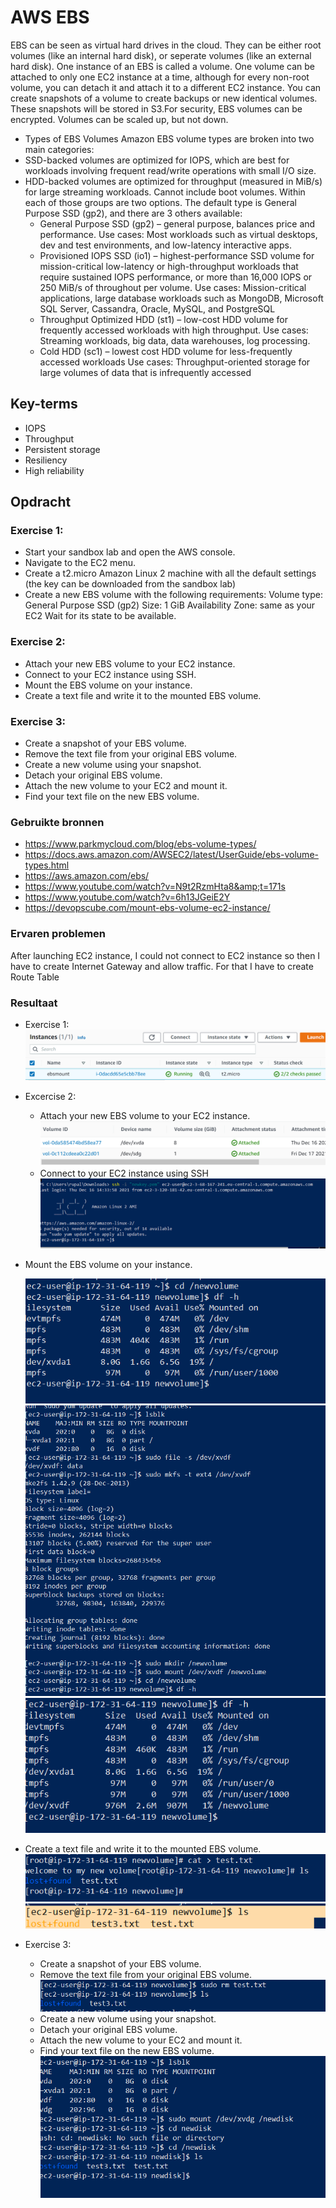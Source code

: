 # AWS EBS
EBS can be seen as virtual hard drives in the cloud. They can be either root volumes (like an internal hard disk), or seperate volumes (like an external hard disk). One instance of an EBS is called a volume. One volume can be attached to only one EC2 instance at a time, although for every non-root volume, you can detach it and attach it to a different EC2 instance.
You can create snapshots of a volume to create backups or new identical volumes. These snapshots will be stored in S3.For security, EBS volumes can be encrypted. Volumes can be scaled up, but not down.
- Types of EBS Volumes
  Amazon EBS volume types are broken into two main categories: 
- SSD-backed volumes are optimized for IOPS, which are best for workloads involving frequent read/write operations with small I/O size.
- HDD-backed volumes are optimized for throughput (measured in MiB/s) for large streaming workloads. Cannot include boot volumes.
  Within each of those groups are two options. The default type is General Purpose SSD (gp2), and there are 3 others available:
    - General Purpose SSD (gp2) – general purpose, balances price and performance.
      Use cases: Most workloads such as virtual desktops, dev and test environments, and low-latency interactive apps.
    - Provisioned IOPS SSD (io1) – highest-performance SSD volume for mission-critical low-latency or high-throughput workloads that require sustained IOPS performance, or more than 16,000 IOPS or 250 MiB/s of throughout per volume.
       Use cases: Mission-critical applications, large database workloads such as MongoDB, Microsoft SQL Server, Cassandra, Oracle, MySQL, and PostgreSQL
    - Throughput Optimized HDD (st1) – low-cost HDD volume for frequently accessed workloads with high throughput.
      Use cases: Streaming workloads, big data, data warehouses, log processing.
    - Cold HDD (sc1) – lowest cost HDD volume for less-frequently accessed workloads
      Use cases: Throughput-oriented storage for large volumes of data that is infrequently accessed


## Key-terms
- IOPS 
- Throughput
- Persistent storage
- Resiliency
- High reliability

## Opdracht
### Exercise 1:
   - Start your sandbox lab and open the AWS console.
   - Navigate to the EC2 menu.
   - Create a t2.micro Amazon Linux 2 machine with all the default settings (the key can be downloaded from the sandbox lab)
   - Create a new EBS volume with the following requirements:
      Volume type: General Purpose SSD (gp2)
      Size: 1 GiB
      Availability Zone: same as your EC2
      Wait for its state to be available.

### Exercise 2:
   - Attach your new EBS volume to your EC2 instance.
   - Connect to your EC2 instance using SSH.
   - Mount the EBS volume on your instance.
   - Create a text file and write it to the mounted EBS volume.

### Exercise 3:
  - Create a snapshot of your EBS volume.
  - Remove the text file from your original EBS volume.
  - Create a new volume using your snapshot.
  - Detach your original EBS volume.
  - Attach the new volume to your EC2 and mount it.
  - Find your text file on the new EBS volume.

### Gebruikte bronnen
- https://www.parkmycloud.com/blog/ebs-volume-types/
- https://docs.aws.amazon.com/AWSEC2/latest/UserGuide/ebs-volume-types.html
- https://aws.amazon.com/ebs/
- https://www.youtube.com/watch?v=N9t2RzmHta8&amp;t=171s
- https://www.youtube.com/watch?v=6h13JGeiE2Y
- https://devopscube.com/mount-ebs-volume-ec2-instance/

### Ervaren problemen
After launching EC2 instance, I could not connect to EC2 instance so then I have to create Internet Gateway and allow traffic. For that I have to create Route Table 

### Resultaat
- Exercise 1:
    ![alt_text](https://github.com/techgrounds/cloud-6-repo-rupaliBC/blob/main/00_includes/ebs11.png)

- Excercise 2:
  - Attach your new EBS volume to your EC2 instance.
    ![alt_text](https://github.com/techgrounds/cloud-6-repo-rupaliBC/blob/main/00_includes/volume.png)
  - Connect to your EC2 instance using SSH
    ![alt_text](https://github.com/techgrounds/cloud-6-repo-rupaliBC/blob/main/00_includes/connectssh.png)
 - Mount the EBS volume on your instance.
 
    ![alt_text](https://github.com/techgrounds/cloud-6-repo-rupaliBC/blob/main/00_includes/newvolume.png)
    ![alt_text](https://github.com/techgrounds/cloud-6-repo-rupaliBC/blob/main/00_includes/ebs1.png)
    ![alt_text](https://github.com/techgrounds/cloud-6-repo-rupaliBC/blob/main/00_includes/ebs2.png)

  - Create a text file and write it to the mounted EBS volume.
     ![alt_text](https://github.com/techgrounds/cloud-6-repo-rupaliBC/blob/main/00_includes/ebstext.png)
     ![alt_text](https://github.com/techgrounds/cloud-6-repo-rupaliBC/blob/main/00_includes/ebsls.png)

- Exercise 3:
  - Create a snapshot of your EBS volume.
  - Remove the text file from your original EBS volume.
    ![alt_text](https://github.com/techgrounds/cloud-6-repo-rupaliBC/blob/main/00_includes/removefileebs.png)
  - Create a new volume using your snapshot.
  - Detach your original EBS volume.
  - Attach the new volume to your EC2 and mount it.
  - Find your text file on the new EBS volume.
   ![alt_text](https://github.com/techgrounds/cloud-6-repo-rupaliBC/blob/main/00_includes/lastebs.png)
   
 
   
  







